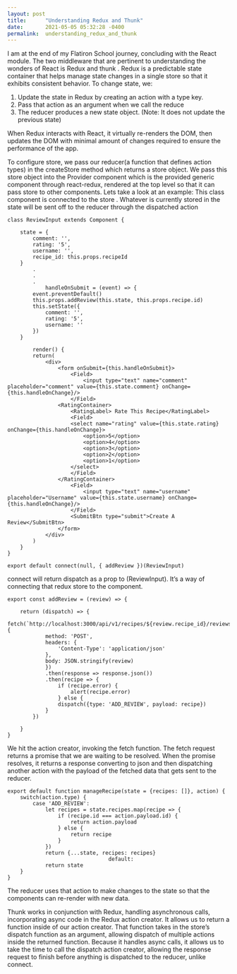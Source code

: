 ```yaml
---
layout: post
title:      "Understanding Redux and Thunk"
date:       2021-05-05 05:32:28 -0400
permalink:  understanding_redux_and_thunk
---
```



I am at the end of my Flatiron School journey, concluding with the React module. The two middleware that are pertinent to understanding the wonders of React is Redux and thunk .
Redux is a predictable state container that helps manage state changes in a single store so that it exhibits consistent behavior. To change state, we:

1. Update the state in Redux by creating an action with a type key.
2. Pass that action as an argument when we call the reduce
3. The reducer produces a new state object. (Note: It does not update the previous state)

When Redux interacts with React, it virtually re-renders the DOM, then updates the DOM with minimal amount of changes required to ensure the performance of the app.

To configure store, we pass our reducer(a function that defines action types) in the createStore method which returns a store object. We pass this store object into the Provider component which is the provided generic component through react-redux, rendered at the top level so that it can pass store to other components.
Lets take a look at an example:
This class component is connected to the store . Whatever is currently stored in the state will be sent off to the reducer through the dispatched action

```
class ReviewInput extends Component {

    state = {
        comment: '',
        rating: '5',
        username: '',
        recipe_id: this.props.recipeId
    }
		.
		.
		.
		    handleOnSubmit = (event) => {
        event.preventDefault()
        this.props.addReview(this.state, this.props.recipe.id)
        this.setState({
            comment: '',
            rating: '5',
            username: ''
        })
    }
		
		render() {
        return(
            <div>
                <form onSubmit={this.handleOnSubmit}>
                    <Field>
                        <input type="text" name="comment" placeholder="comment" value={this.state.comment} onChange={this.handleOnChange}/>
                    </Field>
                <RatingContainer>
                    <RatingLabel> Rate This Recipe</RatingLabel>
                    <Field>
                    <select name="rating" value={this.state.rating} onChange={this.handleOnChange}>
                        <option>5</option>
                        <option>4</option>
                        <option>3</option>
                        <option>2</option>
                        <option>1</option>
                    </select>
                    </Field>
                </RatingContainer>
                    <Field>
                        <input type="text" name="username" placeholder="Username" value={this.state.username} onChange={this.handleOnChange}/>
                    </Field>
                    <SubmitBtn type="submit">Create A Review</SubmitBtn>
                </form>
            </div>
        )
    }
}

export default connect(null, { addReview })(ReviewInput)

```

 

connect will return dispatch as a prop to (ReviewInput). It’s a way of connecting that redux store to the component.

```
export const addReview = (review) => {

    return (dispatch) => {
        fetch(`http://localhost:3000/api/v1/recipes/${review.recipe_id}/reviews`, {
            method: 'POST',
            headers: {
                'Content-Type': 'application/json'
            },
            body: JSON.stringify(review)
            })
            .then(response => response.json())
            .then(recipe => {
                if (recipe.error) {
                    alert(recipe.error)
                } else {
                dispatch({type: 'ADD_REVIEW', payload: recipe})
            }
        })
    
    }
}

```


We hit the action creator, invoking the fetch function. The fetch request returns a promise that we are waiting to be resolved. When the promise resolves, it returns a response converting to json and then dispatching another action with the payload of the fetched data that gets sent to the reducer.

```
export default function manageRecipe(state = {recipes: []}, action) {
    switch(action.type) {
        case 'ADD_REVIEW':
            let recipes = state.recipes.map(recipe => {
                if (recipe.id === action.payload.id) {
                    return action.payload
                } else {
                    return recipe
                }
            })
            return {...state, recipes: recipes}
						        default:
            return state
    }
}
```
The reducer uses that action to make changes to the state so that the components can re-render with new data.

Thunk works in conjunction with Redux, handling asynchronous calls, incorporating async code in the Redux action creator. It allows us to return a function inside of our action creator. That function takes in the store’s dispatch function as an argument, allowing dispatch of multiple actions inside the returned function. Because it handles async calls, it allows us to take the time to call the dispatch action creator, allowing the response request to finish before anything is dispatched to the reducer, unlike connect.
